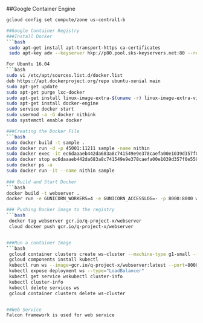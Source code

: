 ##Google Container Engine
```bash 
gcloud config set compute/zone us-central1-b

##Google Container Registry
###Install Docker
```bash 
 sudo apt-get install apt-transport-https ca-certificates
 sudo apt-key adv --keyserver hkp://p80.pool.sks-keyservers.net:80 --recv-keys 58118E89F3A912897C070ADBF76221572C52609D

For Ubuntu 16.04
```bash 
sudo vi /etc/apt/sources.list.d/docker.list
deb https://apt.dockerproject.org/repo ubuntu-xenial main
sudo apt-get update
sudo apt-get purge lxc-docker
sudo apt-get install linux-image-extra-$(uname -r) linux-image-extra-virtual
sudo apt-get install docker-engine
sudo service docker start
sudo usermod -a -G docker nithink
sudo systemctl enable docker

###Creating the Docker File
```bash 
sudo docker build -t sample .
sudo docker run -d -p 45001:11211 sample -name nithin
sudo docker exec -it ec6daaaeb442da683a8c741549e9e378caefa00e1039d357f0e5582e1001a077  bash
sudo docker stop ec6daaaeb442da683a8c741549e9e378caefa00e1039d357f0e5582e1001a077
sudo docker ps -a
sudo docker run -it --name nithin sample
 
### Build and Start Docker 
```bash 
docker build -t webserver .
docker run -e GUNICORN_WORKERS=4 -e GUNICORN_ACCESSLOG=- -p 8000:8000 webserver

### Pushing Docker image to the registry
```bash 
 docker tag webserver gcr.io/q-project-x/webserver
 cloud docker push gcr.io/q-project-x/webserver


###Run a container Image 
```bash 
 gcloud container clusters create ws-cluster --machine-type g1-small --num-nodes 1
 gcloud components install kubectl
 kubectl run ws --image=gcr.io/q-project-x/webserver:latest --port=8000
 kubectl expose deployment ws --type="LoadBalancer"
 kubectl get service wskubectl cluster-info
 kubectl cluster-info
 kubectl delete services ws
 gcloud container clusters delete ws-cluster


##Web Service
Falcon framework is used for web service  
